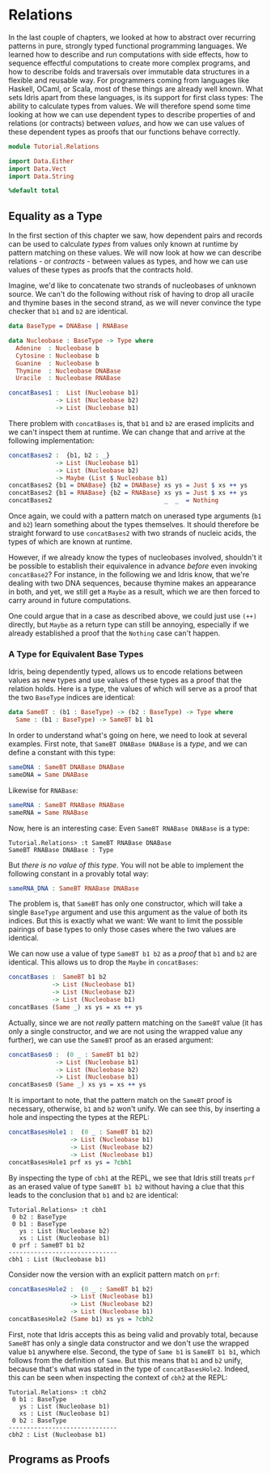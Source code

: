 # Relations

In the last couple of chapters, we looked at how to abstract over
recurring patterns in pure, strongly typed functional programming
languages. We learned how to describe and run computations with
side effects, how to sequence effectful computations to create
more complex programs, and how to describe folds
and traversals over immutable data structures in a flexible and
reusable way.
For programmers coming from languages like Haskell, OCaml, or
Scala, most of these things are already well known. What sets
Idris apart from these languages, is its support for first class
types: The ability to calculate types from values.
We will therefore spend some time looking at how we can
use dependent types to describe properties of and relations
(or contracts) between *values*, and how we can use values of
these dependent types as proofs that our functions behave
correctly.

```idris
module Tutorial.Relations

import Data.Either
import Data.Vect
import Data.String

%default total
```

## Equality as a Type

In the first section of this chapter we saw, how dependent pairs
and records can be used to calculate *types* from values only known
at runtime by pattern matching on these values. We will now look
at how we can describe relations - or *contracts* - between
values as types, and how we can use values of these types as
proofs that the contracts hold.

Imagine, we'd like to concatenate two strands of nucleobases
of unknown source. We can't do the following without risk
of having to drop all uracile and thymine bases in the
second strand, as we will never convince the type checker
that `b1` and `b2` are identical.

```idris
data BaseType = DNABase | RNABase

data Nucleobase : BaseType -> Type where
  Adenine  : Nucleobase b
  Cytosine : Nucleobase b
  Guanine  : Nucleobase b
  Thymine  : Nucleobase DNABase
  Uracile  : Nucleobase RNABase

concatBases1 :  List (Nucleobase b1)
             -> List (Nucleobase b2)
             -> List (Nucleobase b1)
```

There problem with `concatBases` is, that `b1` and `b2` are erased
implicits and we can't inspect them at runtime. We can change that
and arrive at the following implementation:

```idris
concatBases2 :  {b1, b2 : _}
             -> List (Nucleobase b1)
             -> List (Nucleobase b2)
             -> Maybe (List $ Nucleobase b1)
concatBases2 {b1 = DNABase} {b2 = DNABase} xs ys = Just $ xs ++ ys
concatBases2 {b1 = RNABase} {b2 = RNABase} xs ys = Just $ xs ++ ys
concatBases2                               _  _  = Nothing
```

Once again, we could with a pattern match on unerased type
arguments (`b1` and `b2`) learn something about the types themselves.
It should therefore be straight forward to use `concatBases2`
with two strands of nucleic acids, the types of which are known
at runtime.

However, if we already know the types of nucleobases involved,
shouldn't it be possible to establish their equivalence in advance
*before* even invoking `concatBase2`? For instance, in the
following we and Idris know, that we're dealing with two
DNA sequences, because thymine makes an appearance in both,
and yet, we still get a `Maybe` as a result, which we are
then forced to carry around in future computations.

One could argue that in a case as described above, we could
just use `(++)` directly, but `Maybe` as a return type can
still be annoying, especially if we already established a
proof that the `Nothing` case can't happen.

### A Type for Equivalent Base Types

Idris, being dependently typed, allows us to encode
relations between values as new types and use values
of these types as a proof that the relation holds. Here is
a type, the values of which will serve as a proof that the
two `BaseType` indices are identical:

```idris
data SameBT : (b1 : BaseType) -> (b2 : BaseType) -> Type where
  Same : (b1 : BaseType) -> SameBT b1 b1
```

In order to understand what's going on here, we need to look
at several examples. First note, that `SameBT DNABase DNABase` is
a *type*, and we can define a constant with this type:

```idris
sameDNA : SameBT DNABase DNABase
sameDNA = Same DNABase
```

Likewise for `RNABase`:

```idris
sameRNA : SameBT RNABase RNABase
sameRNA = Same RNABase
```

Now, here is an interesting case: Even `SameBT RNABase DNABase` is
a type:

```repl
Tutorial.Relations> :t SameBT RNABase DNABase
SameBT RNABase DNABase : Type
```

But *there is no value of this type*. You will not be able to
implement the following constant in a provably total way:

```idris
sameRNA_DNA : SameBT RNABase DNABase
```

The problem is, that `SameBT` has only one constructor, which will
take a single `BaseType` argument and use this argument as the
value of both its indices. But this is exactly what we want: We
want to limit the possible pairings of base types to only those
cases where the two values are identical.

We can now use a value of type `SameBT b1 b2` as a *proof* that
`b1` and `b2` are identical. This allows us to drop the `Maybe`
in `concatBases`:

```idris
concatBases :  SameBT b1 b2
            -> List (Nucleobase b1)
            -> List (Nucleobase b2)
            -> List (Nucleobase b1)
concatBases (Same _) xs ys = xs ++ ys
```

Actually, since we are not *really* pattern matching on the
`SameBT` value (it has only a single constructor, and we
are not using the wrapped value any further), we can use
the `SameBT` proof as an erased argument:

```idris
concatBases0 :  (0 _ : SameBT b1 b2)
             -> List (Nucleobase b1)
             -> List (Nucleobase b2)
             -> List (Nucleobase b1)
concatBases0 (Same _) xs ys = xs ++ ys
```

It is important to note, that the pattern match on the
`SameBT` proof is necessary, otherwise, `b1` and `b2`
won't unify. We can see this, by inserting a hole and
inspecting the types at the REPL:

```idris
concatBasesHole1 :  (0 _ : SameBT b1 b2)
                 -> List (Nucleobase b1)
                 -> List (Nucleobase b2)
                 -> List (Nucleobase b1)
concatBasesHole1 prf xs ys = ?cbh1
```

By inspecting the type of `cbh1` at the REPL, we see that
Idris still treats `prf` as an erased value of type
`SameBT b1 b2` without having a clue that this leads
to the conclusion that `b1` and `b2` are identical:

```repl
Tutorial.Relations> :t cbh1
 0 b2 : BaseType
 0 b1 : BaseType
   ys : List (Nucleobase b2)
   xs : List (Nucleobase b1)
 0 prf : SameBT b1 b2
------------------------------
cbh1 : List (Nucleobase b1)
```

Consider now the version with an explicit pattern match
on `prf`:

```idris
concatBasesHole2 :  (0 _ : SameBT b1 b2)
                 -> List (Nucleobase b1)
                 -> List (Nucleobase b2)
                 -> List (Nucleobase b1)
concatBasesHole2 (Same b1) xs ys = ?cbh2
```

First, note that Idris accepts this as being valid and
provably total, because `SameBT` has only a single
data constructor and we don't use the wrapped value `b1`
anywhere else. Second, the type of `Same b1` is
`SameBT b1 b1`, which follows from the definition of `Same`.
But this means that `b1` and `b2` unify, because that's
what was stated in the type of `concatBasesHole2`. Indeed,
this can be seen when inspecting the context of `cbh2` at
the REPL:

```repl
Tutorial.Relations> :t cbh2
 0 b1 : BaseType
   ys : List (Nucleobase b1)
   xs : List (Nucleobase b1)
 0 b2 : BaseType
------------------------------
cbh2 : List (Nucleobase b1)
```

## Programs as Proofs

<!-- vi: filetype=idris2
-->
